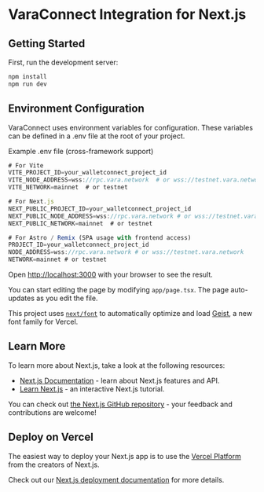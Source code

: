 # VaraConnect Integration for Next.js

## Getting Started

First, run the development server:
 
```bash
npm install
npm run dev
```
## Environment Configuration

VaraConnect uses environment variables for configuration. These variables can be defined in a .env file at the root of your project.

Example .env file (cross-framework support)

```jsx
# For Vite
VITE_PROJECT_ID=your_walletconnect_project_id
VITE_NODE_ADDRESS=wss://rpc.vara.network  # or wss://testnet.vara.network
VITE_NETWORK=mainnet  # or testnet

# For Next.js
NEXT_PUBLIC_PROJECT_ID=your_walletconnect_project_id
NEXT_PUBLIC_NODE_ADDRESS=wss://rpc.vara.network # or wss://testnet.vara.network
NEXT_PUBLIC_NETWORK=mainnet  # or testnet

# For Astro / Remix (SPA usage with frontend access)
PROJECT_ID=your_walletconnect_project_id
NODE_ADDRESS=wss://rpc.vara.network # or wss://testnet.vara.network
NETWORK=mainnet # or testnet
```

Open [http://localhost:3000](http://localhost:3000) with your browser to see the result.

You can start editing the page by modifying `app/page.tsx`. The page auto-updates as you edit the file.

This project uses [`next/font`](https://nextjs.org/docs/app/building-your-application/optimizing/fonts) to automatically optimize and load [Geist](https://vercel.com/font), a new font family for Vercel.

## Learn More

To learn more about Next.js, take a look at the following resources:

- [Next.js Documentation](https://nextjs.org/docs) - learn about Next.js features and API.
- [Learn Next.js](https://nextjs.org/learn) - an interactive Next.js tutorial.

You can check out [the Next.js GitHub repository](https://github.com/vercel/next.js) - your feedback and contributions are welcome!

## Deploy on Vercel

The easiest way to deploy your Next.js app is to use the [Vercel Platform](https://vercel.com/new?utm_medium=default-template&filter=next.js&utm_source=create-next-app&utm_campaign=create-next-app-readme) from the creators of Next.js.

Check out our [Next.js deployment documentation](https://nextjs.org/docs/app/building-your-application/deploying) for more details.
